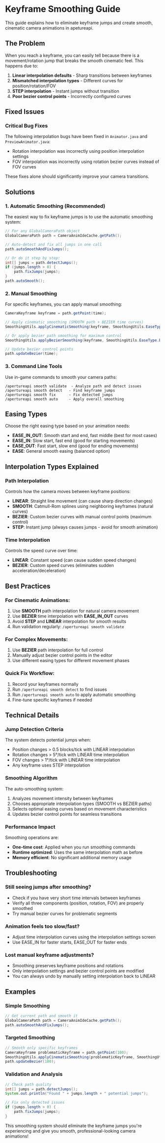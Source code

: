 # Keyframe Smoothing Guide

This guide explains how to eliminate keyframe jumps and create smooth, cinematic camera animations in apetureapi.

## The Problem

When you reach a keyframe, you can easily tell because there is a movement/rotation jump that breaks the smooth cinematic feel. This happens due to:

1. **Linear interpolation defaults** - Sharp transitions between keyframes
2. **Mismatched interpolation types** - Different curves for position/rotation/FOV
3. **STEP interpolation** - Instant jumps without transition
4. **Poor bezier control points** - Incorrectly configured curves

## Fixed Issues

### Critical Bug Fixes

The following interpolation bugs have been fixed in `Animator.java` and `PreviewAnimator.java`:
- Rotation interpolation was incorrectly using position interpolation settings
- FOV interpolation was incorrectly using rotation bezier curves instead of FOV curves

These fixes alone should significantly improve your camera transitions.

## Solutions

### 1. Automatic Smoothing (Recommended)

The easiest way to fix keyframe jumps is to use the automatic smoothing system:

```java
// For any GlobalCameraPath object
GlobalCameraPath path = CameraAnimIdeCache.getPath();

// Auto-detect and fix all jumps in one call
path.autoSmoothAndFixJumps();

// Or do it step by step:
int[] jumps = path.detectJumps();
if (jumps.length > 0) {
    path.fixJumps(jumps);
}
path.autoSmooth();
```

### 2. Manual Smoothing

For specific keyframes, you can apply manual smoothing:

```java
CameraKeyframe keyframe = path.getPoint(time);

// Apply cinematic smoothing (SMOOTH path + BEZIER time curves)
SmoothingUtils.applyCinematicSmoothing(keyframe, SmoothingUtils.EaseType.EASE_IN_OUT);

// Or apply bezier path smoothing for maximum control
SmoothingUtils.applyBezierSmoothing(keyframe, SmoothingUtils.EaseType.EASE_IN_OUT);

// Update bezier control points
path.updateBezier(time);
```

### 3. Command Line Tools

Use in-game commands to smooth your camera paths:

```
/apertureapi smooth validate  - Analyze path and detect issues
/apertureapi smooth detect   - Find keyframe jumps
/apertureapi smooth fix      - Fix detected jumps
/apertureapi smooth auto     - Apply overall smoothing
```

## Easing Types

Choose the right easing type based on your animation needs:

- **EASE_IN_OUT**: Smooth start and end, fast middle (best for most cases)
- **EASE_IN**: Slow start, fast end (good for starting movements)  
- **EASE_OUT**: Fast start, slow end (good for ending movements)
- **EASE**: General smooth easing (balanced option)

## Interpolation Types Explained

### Path Interpolation
Controls how the camera moves between keyframe positions:
- **LINEAR**: Straight line movement (can cause sharp direction changes)
- **SMOOTH**: Catmull-Rom splines using neighboring keyframes (natural curves)
- **BEZIER**: Custom bezier curves with manual control points (maximum control)
- **STEP**: Instant jump (always causes jumps - avoid for smooth animation)

### Time Interpolation  
Controls the speed curve over time:
- **LINEAR**: Constant speed (can cause sudden speed changes)
- **BEZIER**: Custom speed curves (eliminates sudden acceleration/deceleration)

## Best Practices

### For Cinematic Animations:
1. Use **SMOOTH** path interpolation for natural camera movement
2. Use **BEZIER** time interpolation with **EASE_IN_OUT** curves
3. Avoid **STEP** and **LINEAR** interpolation for smooth results
4. Run validation regularly: `/apertureapi smooth validate`

### For Complex Movements:
1. Use **BEZIER** path interpolation for full control
2. Manually adjust bezier control points in the editor
3. Use different easing types for different movement phases

### Quick Fix Workflow:
1. Record your keyframes normally
2. Run `/apertureapi smooth detect` to find issues
3. Run `/apertureapi smooth auto` to apply automatic smoothing
4. Fine-tune specific keyframes if needed

## Technical Details

### Jump Detection Criteria

The system detects potential jumps when:
- Position changes > 0.5 blocks/tick with LINEAR interpolation
- Rotation changes > 5°/tick with LINEAR time interpolation  
- FOV changes > 1°/tick with LINEAR time interpolation
- Any keyframe uses STEP interpolation

### Smoothing Algorithm

The auto-smoothing system:
1. Analyzes movement intensity between keyframes
2. Chooses appropriate interpolation types (SMOOTH vs BEZIER paths)
3. Selects optimal easing curves based on movement characteristics
4. Updates bezier control points for seamless transitions

### Performance Impact

Smoothing operations are:
- **One-time cost**: Applied when you run smoothing commands
- **Runtime optimized**: Uses the same interpolation math as before
- **Memory efficient**: No significant additional memory usage

## Troubleshooting

### Still seeing jumps after smoothing?
- Check if you have very short time intervals between keyframes
- Verify all three components (position, rotation, FOV) are properly smoothed
- Try manual bezier curves for problematic segments

### Animation feels too slow/fast?
- Adjust time interpolation curves using the interpolation settings screen
- Use EASE_IN for faster starts, EASE_OUT for faster ends

### Lost manual keyframe adjustments?
- Smoothing preserves keyframe positions and rotations
- Only interpolation settings and bezier control points are modified
- You can always undo by manually setting interpolation back to LINEAR

## Examples

### Simple Smoothing
```java
// Get current path and smooth it
GlobalCameraPath path = CameraAnimIdeCache.getPath();
path.autoSmoothAndFixJumps();
```

### Targeted Smoothing
```java
// Smooth only specific keyframes
CameraKeyframe problematicKeyframe = path.getPoint(100);
SmoothingUtils.applyCinematicSmoothing(problematicKeyframe, SmoothingUtils.EaseType.EASE_IN_OUT);
path.updateBezier(100);
```

### Validation and Analysis
```java
// Check path quality
int[] jumps = path.detectJumps();
System.out.println("Found " + jumps.length + " potential jumps");

// Fix only detected issues
if (jumps.length > 0) {
    path.fixJumps(jumps);
}
```

This smoothing system should eliminate the keyframe jumps you're experiencing and give you smooth, professional-looking camera animations!